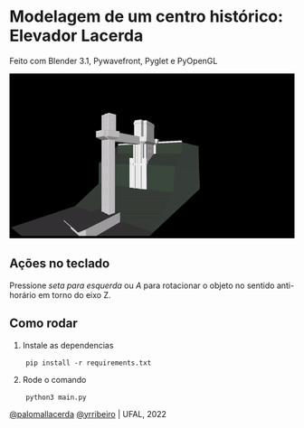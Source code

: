 # Modelagem de um centro histórico: <b>Elevador Lacerda</b>
Feito com Blender 3.1, Pywavefront, Pyglet e PyOpenGL

<p align="center">
  <img src="elevador.gif">
</p>

## Ações no teclado
Pressione <i>seta para esquerda</i> ou <i>A</i> para rotacionar o objeto no sentido anti-horário em torno do eixo Z.

## Como rodar
1. Instale as dependencias 
```
    pip install -r requirements.txt
```
2. Rode o comando
```
    python3 main.py
```
[@palomallacerda](https://github.com/palomallacerda)
[@yrribeiro](https://github.com/yrribeiro) | UFAL, 2022
